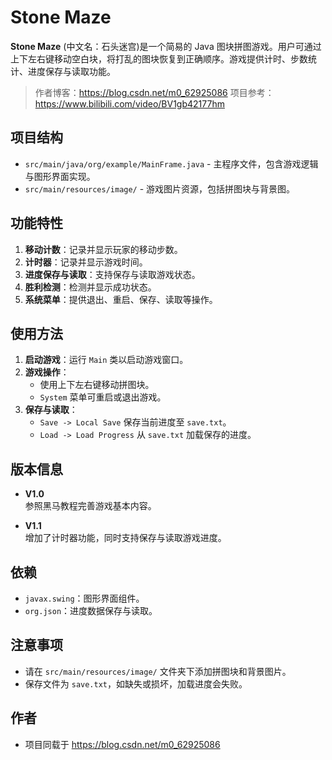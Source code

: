 # Stone Maze

**Stone Maze** (中文名：石头迷宫)是一个简易的 Java 图块拼图游戏。用户可通过上下左右键移动空白块，将打乱的图块恢复到正确顺序。游戏提供计时、步数统计、进度保存与读取功能。

> 作者博客：https://blog.csdn.net/m0_62925086
> 项目参考：https://www.bilibili.com/video/BV1gb42177hm

## 项目结构
- `src/main/java/org/example/MainFrame.java` - 主程序文件，包含游戏逻辑与图形界面实现。
- `src/main/resources/image/` - 游戏图片资源，包括拼图块与背景图。

## 功能特性

1. **移动计数**：记录并显示玩家的移动步数。
2. **计时器**：记录并显示游戏时间。
3. **进度保存与读取**：支持保存与读取游戏状态。
4. **胜利检测**：检测并显示成功状态。
5. **系统菜单**：提供退出、重启、保存、读取等操作。

## 使用方法

1. **启动游戏**：运行 `Main` 类以启动游戏窗口。
2. **游戏操作**：
   - 使用上下左右键移动拼图块。
   - `System` 菜单可重启或退出游戏。
3. **保存与读取**：
   - `Save -> Local Save` 保存当前进度至 `save.txt`。
   - `Load -> Load Progress` 从 `save.txt` 加载保存的进度。

## 版本信息

- **V1.0**  
  参照黑马教程完善游戏基本内容。
  
- **V1.1**  
  增加了计时器功能，同时支持保存与读取游戏进度。


## 依赖
- `javax.swing`：图形界面组件。
- `org.json`：进度数据保存与读取。

## 注意事项
- 请在 `src/main/resources/image/` 文件夹下添加拼图块和背景图片。
- 保存文件为 `save.txt`，如缺失或损坏，加载进度会失败。

## 作者
- 项目同载于 https://blog.csdn.net/m0_62925086
